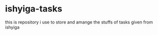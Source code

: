 # ishyiga-tasks
this is  repository i use to store and amange the stuffs of tasks  given from ishyiga

